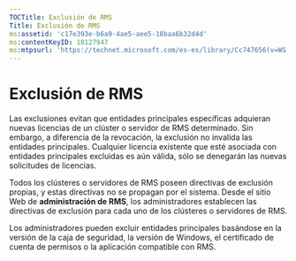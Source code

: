 ```yaml
---
TOCTitle: Exclusión de RMS
Title: Exclusión de RMS
ms:assetid: 'c17e393e-b6a9-4ae5-aee5-18baa6b32d4d'
ms:contentKeyID: 18127947
ms:mtpsurl: 'https://technet.microsoft.com/es-es/library/Cc747656(v=WS.10)'
---
```


Exclusión de RMS
================

Las exclusiones evitan que entidades principales específicas adquieran nuevas licencias de un clúster o servidor de RMS determinado. Sin embargo, a diferencia de la revocación, la exclusión no invalida las entidades principales. Cualquier licencia existente que esté asociada con entidades principales excluidas es aún válida, sólo se denegarán las nuevas solicitudes de licencias.

Todos los clústeres o servidores de RMS poseen directivas de exclusión propias, y estas directivas no se propagan por el sistema. Desde el sitio Web de **administración de RMS**, los administradores establecen las directivas de exclusión para cada uno de los clústeres o servidores de RMS.

Los administradores pueden excluir entidades principales basándose en la versión de la caja de seguridad, la versión de Windows, el certificado de cuenta de permisos o la aplicación compatible con RMS.
